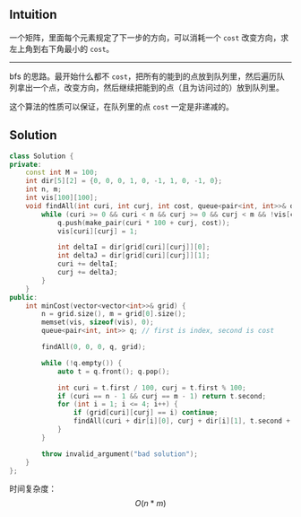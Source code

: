 ## Intuition

一个矩阵，里面每个元素规定了下一步的方向，可以消耗一个 `cost` 改变方向，求左上角到右下角最小的 `cost`。

----

bfs 的思路。最开始什么都不 `cost`，把所有的能到的点放到队列里，然后遍历队列拿出一个点，改变方向，然后继续把能到的点（且为访问过的）放到队列里。

这个算法的性质可以保证，在队列里的点 `cost` 一定是非递减的。


## Solution

```cpp
class Solution {
private:
    const int M = 100;
    int dir[5][2] = {0, 0, 0, 1, 0, -1, 1, 0, -1, 0};
    int n, m;
    int vis[100][100];
    void findAll(int curi, int curj, int cost, queue<pair<int, int>>& q, vector<vector<int>>& grid) {
        while (curi >= 0 && curi < n && curj >= 0 && curj < m && !vis[curi][curj]) {
            q.push(make_pair(curi * 100 + curj, cost));
            vis[curi][curj] = 1;

            int deltaI = dir[grid[curi][curj]][0];
            int deltaJ = dir[grid[curi][curj]][1];
            curi += deltaI;
            curj += deltaJ;
        }
    }
public:
    int minCost(vector<vector<int>>& grid) {
        n = grid.size(), m = grid[0].size();
        memset(vis, sizeof(vis), 0);
        queue<pair<int, int>> q; // first is index, second is cost

        findAll(0, 0, 0, q, grid);

        while (!q.empty()) {
            auto t = q.front(); q.pop();

            int curi = t.first / 100, curj = t.first % 100;
            if (curi == n - 1 && curj == m - 1) return t.second;
            for (int i = 1; i <= 4; i++) {
                if (grid[curi][curj] == i) continue;
                findAll(curi + dir[i][0], curj + dir[i][1], t.second + 1, q, grid);
            }
        }

        throw invalid_argument("bad solution");
    }
};
```

时间复杂度：$$O(n*m)$$